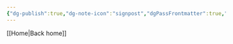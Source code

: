 ```yaml
---
{"dg-publish":true,"dg-note-icon":"signpost","dgPassFrontmatter":true,"noteIcon":"signpost","permalink":"/09-status-notes/a-fazer/","created":"2025-10-18T13:01:21.985+01:00","updated":"2025-10-25T17:05:08.749+01:00"}
---
```


[[Home\|Back home]]